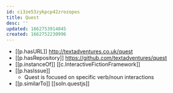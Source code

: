 ```yaml
---
id: ci3ze53zykpcp42zrozopos
title: Quest
desc: ''
updated: 1662753914045
created: 1662752230996
---
```


- [[p.hasURL]] http://textadventures.co.uk/quest
- [[p.hasRepository]] https://github.com/textadventures/quest
- [[p.instanceOf]] [[c.InteractiveFictionFramework]]
- [[p.hasIssue]]
  - Quest is focused on specific verb/noun interactions
- [[p.similarTo]] [[soln.questjs]]